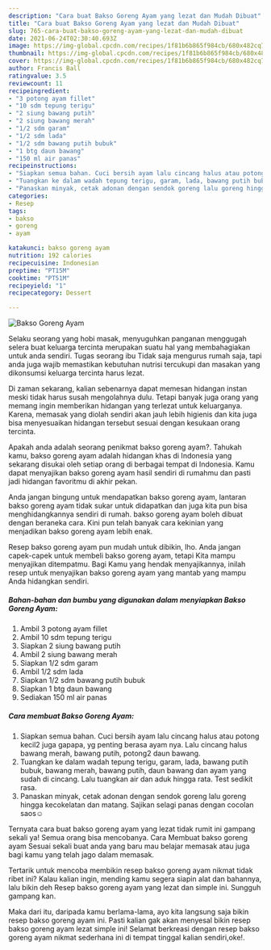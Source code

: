```yaml
---
description: "Cara buat Bakso Goreng Ayam yang lezat dan Mudah Dibuat"
title: "Cara buat Bakso Goreng Ayam yang lezat dan Mudah Dibuat"
slug: 765-cara-buat-bakso-goreng-ayam-yang-lezat-dan-mudah-dibuat
date: 2021-06-24T02:30:40.693Z
image: https://img-global.cpcdn.com/recipes/1f81b6b865f984cb/680x482cq70/bakso-goreng-ayam-foto-resep-utama.jpg
thumbnail: https://img-global.cpcdn.com/recipes/1f81b6b865f984cb/680x482cq70/bakso-goreng-ayam-foto-resep-utama.jpg
cover: https://img-global.cpcdn.com/recipes/1f81b6b865f984cb/680x482cq70/bakso-goreng-ayam-foto-resep-utama.jpg
author: Francis Ball
ratingvalue: 3.5
reviewcount: 11
recipeingredient:
- "3 potong ayam fillet"
- "10 sdm tepung terigu"
- "2 siung bawang putih"
- "2 siung bawang merah"
- "1/2 sdm garam"
- "1/2 sdm lada"
- "1/2 sdm bawang putih bubuk"
- "1 btg daun bawang"
- "150 ml air panas"
recipeinstructions:
- "Siapkan semua bahan. Cuci bersih ayam lalu cincang halus atau potong kecil2 juga gapapa, yg penting berasa ayam nya. Lalu cincang halus bawang merah, bawang putih, potong2 daun bawang."
- "Tuangkan ke dalam wadah tepung terigu, garam, lada, bawang putih bubuk, bawang merah, bawang putih, daun bawang dan ayam yang sudah di cincang. Lalu tuangkan air dan aduk hingga rata. Test sedikit rasa."
- "Panaskan minyak, cetak adonan dengan sendok goreng lalu goreng hingga kecokelatan dan matang. Sajikan selagi panas dengan cocolan saos☺️"
categories:
- Resep
tags:
- bakso
- goreng
- ayam

katakunci: bakso goreng ayam 
nutrition: 192 calories
recipecuisine: Indonesian
preptime: "PT15M"
cooktime: "PT51M"
recipeyield: "1"
recipecategory: Dessert

---
```



![Bakso Goreng Ayam](https://img-global.cpcdn.com/recipes/1f81b6b865f984cb/680x482cq70/bakso-goreng-ayam-foto-resep-utama.jpg)

Selaku seorang yang hobi masak, menyuguhkan panganan menggugah selera buat keluarga tercinta merupakan suatu hal yang membahagiakan untuk anda sendiri. Tugas seorang ibu Tidak saja mengurus rumah saja, tapi anda juga wajib memastikan kebutuhan nutrisi tercukupi dan masakan yang dikonsumsi keluarga tercinta harus lezat.

Di zaman  sekarang, kalian sebenarnya dapat memesan hidangan instan meski tidak harus susah mengolahnya dulu. Tetapi banyak juga orang yang memang ingin memberikan hidangan yang terlezat untuk keluarganya. Karena, memasak yang diolah sendiri akan jauh lebih higienis dan kita juga bisa menyesuaikan hidangan tersebut sesuai dengan kesukaan orang tercinta. 



Apakah anda adalah seorang penikmat bakso goreng ayam?. Tahukah kamu, bakso goreng ayam adalah hidangan khas di Indonesia yang sekarang disukai oleh setiap orang di berbagai tempat di Indonesia. Kamu dapat menyajikan bakso goreng ayam hasil sendiri di rumahmu dan pasti jadi hidangan favoritmu di akhir pekan.

Anda jangan bingung untuk mendapatkan bakso goreng ayam, lantaran bakso goreng ayam tidak sukar untuk didapatkan dan juga kita pun bisa menghidangkannya sendiri di rumah. bakso goreng ayam boleh dibuat dengan beraneka cara. Kini pun telah banyak cara kekinian yang menjadikan bakso goreng ayam lebih enak.

Resep bakso goreng ayam pun mudah untuk dibikin, lho. Anda jangan capek-capek untuk membeli bakso goreng ayam, tetapi Kita mampu menyajikan ditempatmu. Bagi Kamu yang hendak menyajikannya, inilah resep untuk menyajikan bakso goreng ayam yang mantab yang mampu Anda hidangkan sendiri.

<!--inarticleads1-->

##### Bahan-bahan dan bumbu yang digunakan dalam menyiapkan Bakso Goreng Ayam:

1. Ambil 3 potong ayam fillet
1. Ambil 10 sdm tepung terigu
1. Siapkan 2 siung bawang putih
1. Ambil 2 siung bawang merah
1. Siapkan 1/2 sdm garam
1. Ambil 1/2 sdm lada
1. Siapkan 1/2 sdm bawang putih bubuk
1. Siapkan 1 btg daun bawang
1. Sediakan 150 ml air panas




<!--inarticleads2-->

##### Cara membuat Bakso Goreng Ayam:

1. Siapkan semua bahan. Cuci bersih ayam lalu cincang halus atau potong kecil2 juga gapapa, yg penting berasa ayam nya. Lalu cincang halus bawang merah, bawang putih, potong2 daun bawang.
1. Tuangkan ke dalam wadah tepung terigu, garam, lada, bawang putih bubuk, bawang merah, bawang putih, daun bawang dan ayam yang sudah di cincang. Lalu tuangkan air dan aduk hingga rata. Test sedikit rasa.
1. Panaskan minyak, cetak adonan dengan sendok goreng lalu goreng hingga kecokelatan dan matang. Sajikan selagi panas dengan cocolan saos☺️




Ternyata cara buat bakso goreng ayam yang lezat tidak rumit ini gampang sekali ya! Semua orang bisa mencobanya. Cara Membuat bakso goreng ayam Sesuai sekali buat anda yang baru mau belajar memasak atau juga bagi kamu yang telah jago dalam memasak.

Tertarik untuk mencoba membikin resep bakso goreng ayam nikmat tidak ribet ini? Kalau kalian ingin, mending kamu segera siapin alat dan bahannya, lalu bikin deh Resep bakso goreng ayam yang lezat dan simple ini. Sungguh gampang kan. 

Maka dari itu, daripada kamu berlama-lama, ayo kita langsung saja bikin resep bakso goreng ayam ini. Pasti kalian gak akan menyesal bikin resep bakso goreng ayam lezat simple ini! Selamat berkreasi dengan resep bakso goreng ayam nikmat sederhana ini di tempat tinggal kalian sendiri,oke!.

